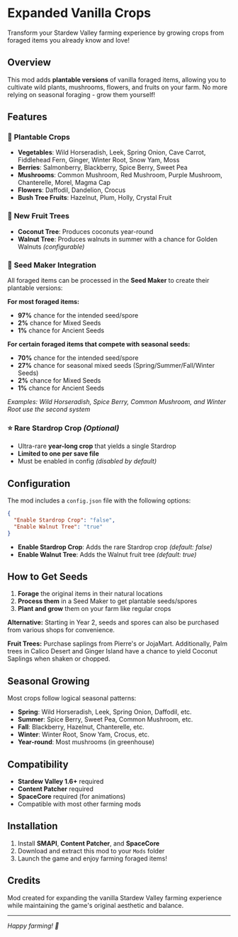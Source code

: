 # Expanded Vanilla Crops

Transform your Stardew Valley farming experience by growing crops from foraged items you already know and love!

## Overview

This mod adds **plantable versions** of vanilla foraged items, allowing you to cultivate wild plants, mushrooms, flowers, and fruits on your farm. No more relying on seasonal foraging - grow them yourself!

## Features

### 🌱 **Plantable Crops**
- **Vegetables**: Wild Horseradish, Leek, Spring Onion, Cave Carrot, Fiddlehead Fern, Ginger, Winter Root, Snow Yam, Moss
- **Berries**: Salmonberry, Blackberry, Spice Berry, Sweet Pea
- **Mushrooms**: Common Mushroom, Red Mushroom, Purple Mushroom, Chanterelle, Morel, Magma Cap
- **Flowers**: Daffodil, Dandelion, Crocus
- **Bush Tree Fruits**: Hazelnut, Plum, Holly, Crystal Fruit

### 🌳 **New Fruit Trees**
- **Coconut Tree**: Produces coconuts year-round
- **Walnut Tree**: Produces walnuts in summer with a chance for Golden Walnuts *(configurable)*

### 🔬 **Seed Maker Integration**
All foraged items can be processed in the **Seed Maker** to create their plantable versions:

**For most foraged items:**
- **97%** chance for the intended seed/spore
- **2%** chance for Mixed Seeds  
- **1%** chance for Ancient Seeds

**For certain foraged items that compete with seasonal seeds:**
- **70%** chance for the intended seed/spore
- **27%** chance for seasonal mixed seeds (Spring/Summer/Fall/Winter Seeds)
- **2%** chance for Mixed Seeds
- **1%** chance for Ancient Seeds

*Examples: Wild Horseradish, Spice Berry, Common Mushroom, and Winter Root use the second system*

### ⭐ **Rare Stardrop Crop** *(Optional)*
- Ultra-rare **year-long crop** that yields a single Stardrop
- **Limited to one per save file**
- Must be enabled in config *(disabled by default)*

## Configuration

The mod includes a `config.json` file with the following options:

```json
{
  "Enable Stardrop Crop": "false",
  "Enable Walnut Tree": "true"
}
```

- **Enable Stardrop Crop**: Adds the rare Stardrop crop *(default: false)*
- **Enable Walnut Tree**: Adds the Walnut fruit tree *(default: true)*

## How to Get Seeds

1. **Forage** the original items in their natural locations
2. **Process them** in a Seed Maker to get plantable seeds/spores
3. **Plant and grow** them on your farm like regular crops

**Alternative:** Starting in Year 2, seeds and spores can also be purchased from various shops for convenience.

**Fruit Trees:** Purchase saplings from Pierre's or JojaMart. Additionally, Palm trees in Calico Desert and Ginger Island have a chance to yield Coconut Saplings when shaken or chopped.

## Seasonal Growing

Most crops follow logical seasonal patterns:
- **Spring**: Wild Horseradish, Leek, Spring Onion, Daffodil, etc.
- **Summer**: Spice Berry, Sweet Pea, Common Mushroom, etc.
- **Fall**: Blackberry, Hazelnut, Chanterelle, etc.
- **Winter**: Winter Root, Snow Yam, Crocus, etc.
- **Year-round**: Most mushrooms (in greenhouse)

## Compatibility

- **Stardew Valley 1.6+** required
- **Content Patcher** required
- **SpaceCore** required (for animations)
- Compatible with most other farming mods

## Installation

1. Install **SMAPI**, **Content Patcher**, and **SpaceCore**
2. Download and extract this mod to your `Mods` folder
3. Launch the game and enjoy farming foraged items!

## Credits

Mod created for expanding the vanilla Stardew Valley farming experience while maintaining the game's original aesthetic and balance.

---

*Happy farming! 🌾*